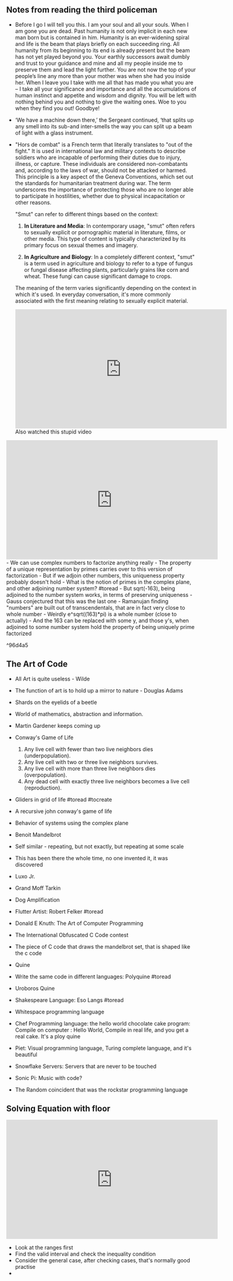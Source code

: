 ## Notes from reading the third policeman
- Before I go I will tell you this. I am your soul and all your souls. When I am gone you are dead. Past humanity is not only implicit in each new man born but is contained in him. Humanity is an ever-widening spiral and life is the beam that plays briefly on each succeeding ring. All humanity from its beginning to its end is already present but the beam has not yet played beyond you. Your earthly successors await dumbly and trust to your guidance and mine and all my people inside me to preserve them and lead the light further. You are not now the top of your people’s line any more than your mother was when she had you inside her. When I leave you I take with me all that has made you what you are – I take all your significance and importance and all the accumulations of human instinct and appetite and wisdom and dignity. You will be left with nothing behind you and nothing to give the waiting ones. Woe to you when they find you out! Goodbye!
- ‘We have a machine down there,’ the Sergeant continued, ‘that splits up any smell into its sub-and inter-smells the way you can split up a beam of light with a glass instrument.
- "Hors de combat" is a French term that literally translates to "out of the fight." It is used in international law and military contexts to describe soldiers who are incapable of performing their duties due to injury, illness, or capture. These individuals are considered non-combatants and, according to the laws of war, should not be attacked or harmed. This principle is a key aspect of the Geneva Conventions, which set out the standards for humanitarian treatment during war. The term underscores the importance of protecting those who are no longer able to participate in hostilities, whether due to physical incapacitation or other reasons.

	"Smut" can refer to different things based on the context:
	
	1. **In Literature and Media**: In contemporary usage, "smut" often refers to sexually explicit or pornographic material in literature, films, or other media. This type of content is typically characterized by its primary focus on sexual themes and imagery.
	
	2. **In Agriculture and Biology**: In a completely different context, "smut" is a term used in agriculture and biology to refer to a type of fungus or fungal disease affecting plants, particularly grains like corn and wheat. These fungi can cause significant damage to crops.
	
	The meaning of the term varies significantly depending on the context in which it's used. In everyday conversation, it's more commonly associated with the first meaning relating to sexually explicit material.
	
	<iframe width="560" height="315" src="https://www.youtube.com/embed/tTJuOgmVmOY?si=WFyZWCVXeazgBjHA" title="YouTube video player" frameborder="0" allow="accelerometer; autoplay; clipboard-write; encrypted-media; gyroscope; picture-in-picture; web-share" allowfullscreen></iframe>
	Also watched this stupid video

<iframe width="560" height="315" src="https://www.youtube.com/embed/DRxAVA6gYMM?si=eyl2gNR1ftUWEotc" title="YouTube video player" frameborder="0" allow="accelerometer; autoplay; clipboard-write; encrypted-media; gyroscope; picture-in-picture; web-share" allowfullscreen></iframe>
- We can use complex numbers to factorize anything really
- The property of a unique representation by primes carries over to this version of factorization
- But if we adjoin other numbers, this uniqueness property probably doesn't hold
- What is the notion of primes in the complex plane, and other adjoining number system? #toread
- But sqrt(-163), being adjoined to the number system works, in terms of preserving uniqueness
- Gauss conjectured that this was the last one
- Ramanujan finding "numbers" are built out of transcendentals, that are in fact very close to whole number
- Weirdly e^sqrt((163)*pi) is a whole number (close to actually)
- And the 163 can be replaced with some y, and those y's, when adjoined to some number system hold the property of being uniquely prime factorized

^96d4a5

## The Art of Code
- All Art is quite useless - Wilde
- The function of art is to hold up a mirror to nature - Douglas Adams
- Shards on the eyelids of a beetle
- World of mathematics, abstraction and information. 
- Martin Gardener keeps coming up
- Conway's Game of Life
	1. Any live cell with fewer than two live neighbors dies (underpopulation).
	2. Any live cell with two or three live neighbors survives.
	3. Any live cell with more than three live neighbors dies (overpopulation).
	4. Any dead cell with exactly three live neighbors becomes a live cell (reproduction).
- Gliders in grid of life #toread #tocreate
- A recursive john conway's game of life

- Behavior of systems using the complex plane
- Benoit Mandelbrot
- Self similar - repeating, but not exactly, but repeating at some scale
- This has been there the whole time, no one invented it, it was discovered
- Luxo Jr.
- Grand Moff Tarkin
- Dog Amplification
- Flutter Artist: Robert Felker #toread 
- Donald E Knuth: The Art of Computer Programming
- The International Obfuscated C Code contest
- The piece of C code that draws the mandelbrot set, that is shaped like the c code
- Quine
- Write the same code in different languages: Polyquine #toread 
- Uroboros Quine
- Shakespeare Language: Eso Langs #toread 
- Whitespace programming language
- Chef Programming language: the hello world chocolate cake program: Compile on computer : Hello World, Compile in real life, and you get a real cake. It's a ploy quine
- Piet: Visual programming language, Turing complete language, and it's beautiful
- Snowflake Servers: Servers that are never to be touched
- Sonic Pi: Music with code?
- The Random coincident that was the rockstar programming language

## Solving Equation with floor

<iframe width="560" height="315" src="https://www.youtube.com/embed/8Yj2FQq1gyo?si=kutYaOMunxBsHmiz" title="YouTube video player" frameborder="0" allow="accelerometer; autoplay; clipboard-write; encrypted-media; gyroscope; picture-in-picture; web-share" allowfullscreen></iframe>

- Look at the ranges first
- Find the valid interval and check the inequality condition
- Consider the general case, after checking cases, that's normally good practise
- 


